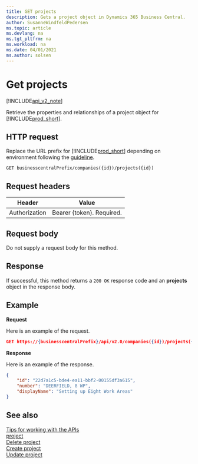 ```yaml
---
title: GET projects  
description: Gets a project object in Dynamics 365 Business Central.
author: SusanneWindfeldPedersen
ms.topic: article
ms.devlang: na
ms.tgt_pltfrm: na
ms.workload: na
ms.date: 04/01/2021
ms.author: solsen
---
```


# Get projects

[!INCLUDE[api_v2_note](../../../includes/api_v2_note.md)]

Retrieve the properties and relationships of a project object for [!INCLUDE[prod_short](../../../includes/prod_short.md)]. 


## HTTP request
Replace the URL prefix for [!INCLUDE[prod_short](../../../includes/prod_short.md)] depending on environment following the [guideline](../../v2.0/endpoints-apis-for-dynamics.md).
```
GET businesscentralPrefix/companies({id})/projects({id})
```

## Request headers

|Header|Value|
|------|-----|
|Authorization  |Bearer {token}. Required. |

## Request body
Do not supply a request body for this method.

## Response
If successful, this method returns a ```200 OK``` response code and an **projects** object in the response body.

## Example

**Request**

Here is an example of the request.
```json
GET https://{businesscentralPrefix}/api/v2.0/companies({id})/projects({id})
```

**Response**

Here is an example of the response. 

```json
{
    "id": "22d7a1c5-bde4-ea11-bbf2-00155df3a615",
    "number": "DEERFIELD, 8 WP",
    "displayName": "Setting up Eight Work Areas"
}
```


## See also
[Tips for working with the APIs](../../../developer/devenv-connect-apps-tips.md)    
[project](../resources/dynamics_project.md)    
[Delete project](dynamics_project_Delete.md)    
[Create project](dynamics_project_Create.md)    
[Update project](dynamics_project_Update.md)    
